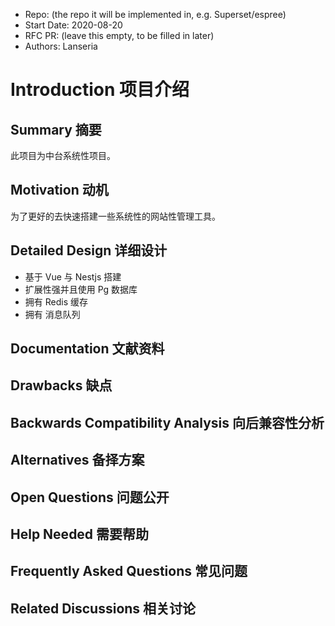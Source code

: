 - Repo: (the repo it will be implemented in, e.g. Superset/espree)
- Start Date: 2020-08-20
- RFC PR: (leave this empty, to be filled in later)
- Authors: Lanseria

# Introduction 项目介绍

## Summary 摘要

此项目为中台系统性项目。

## Motivation 动机

为了更好的去快速搭建一些系统性的网站性管理工具。

## Detailed Design 详细设计

- 基于 Vue 与 Nestjs 搭建
- 扩展性强并且使用 Pg 数据库
- 拥有 Redis 缓存
- 拥有 消息队列

## Documentation 文献资料

<!--
    How will this RFC be documented? Does it need a formal announcement
    on the Superset  blog to explain the motivation?
-->

<!--
    如何记录此 RFC ？
    需要正式公告吗在 Superset 博客上解释动机？
-->

## Drawbacks 缺点

<!--
    Why should we *not* do this? Consider why adding this into Superset
    might not benefit the project or the community. Attempt to think
    about any opposing viewpoints that reviewers might bring up.

    Any change has potential downsides, including increased maintenance
    burden, incompatibility with other tools, breaking existing user
    experience, etc. Try to identify as many potential problems with
    implementing this RFC as possible.
-->
<!--

    为什么我们不应该这样做？
    考虑为什么将其添加到 Superset 中可能不会使项目或社区受益。
    尝试思考关于审稿人可能提出的任何相反观点。

    任何变化都有潜在的不利影响，
    包括增加维护负担，
    与其他工具的不兼容，
    破坏了现有用户经验等。
    尝试找出尽可能多的潜在问题尽可能实施此 RFC。
-->

## Backwards Compatibility Analysis 向后兼容性分析

<!--
    How does this change affect existing Superset  users? Will any behavior
    change for them? If so, how are you going to minimize the disruption
    to existing users?
-->

<!--
    此更改如何影响现有的 Superset 用户？
    会不会有任何行为为他们改变？
    如果是这样，您将如何最大程度地减少干扰给现有用户？
-->

## Alternatives 备择方案

<!--
    What other designs did you consider? Why did you decide against those?

    This section should also include prior art, such as whether similar
    projects have already implemented a similar feature.
-->

<!--
    您还考虑其他哪些设计？
    您为什么反对这些？

    本部分还应包括现有技术，
    例如是否类似项目已经实现了类似的功能。
-->

## Open Questions 问题公开

<!--
    This section is optional, but is suggested for a first draft.

    What parts of this proposal are you unclear about? What do you
    need to know before you can finalize this RFC?

    List the questions that you'd like reviewers to focus on. When
    you've received the answers and updated the design to reflect them,
    you can remove this section.
-->
<!--
    本部分是可选的，但建议初稿使用。

    您不清楚该提案的哪些部分？
    你是什​​么在最终确定此 RFC 之前需要知道吗？
    列出您希望审稿人关注的问题。
    什么时候您已经收到答案并更新了设计以反映它们，您可以删除此部分。
-->

## Help Needed 需要帮助

<!--
    This section is optional.

    Are you able to implement this RFC on your own? If not, what kind
    of help would you need from the team?
-->
<!--
    本部分是可选的。

    您能够自己实现此 RFC 吗？
    如果没有，那是什么样的您需要团队的帮助吗？
-->

## Frequently Asked Questions 常见问题

<!--
    This section is optional but suggested.

    Try to anticipate points of clarification that might be needed by
    the people reviewing this RFC. Include those questions and answers
    in this section.
-->
<!--
    本部分是可选的，但建议使用。

    尝试预期可能需要澄清的点审核此 RFC 的人员。
    包括那些问题和答案在这个部分。
-->

## Related Discussions 相关讨论

<!--
    This section is optional but suggested.

    If there is an issue, pull request, or other URL that provides useful
    context for this proposal, please include those links here.
-->
<!--
    本部分是可选的，但建议使用。

    如果有问题，请提供拉取请求或其他有用的网址此提案的上下文，请在此处添加这些链接。
-->
